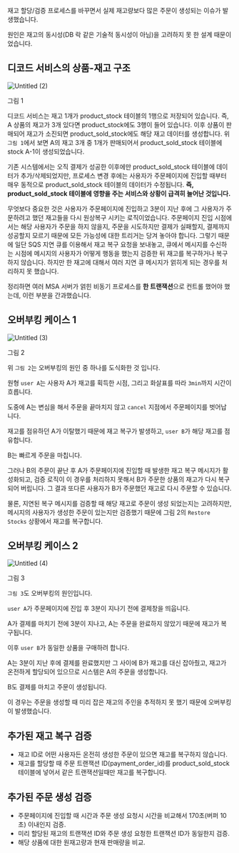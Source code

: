 재고 할당/검증 프로세스를 바꾸면서 실제 재고량보다 많은 주문이 생성되는 이슈가 발생했습니다.

원인은 재고의 동시성(DB 락 같은 기술적 동시성이 아님)을 고려하지 못 한 설계 때문이었습니다.

## 디코드 서비스의 상품-재고 구조

![Untitled (2)](https://user-images.githubusercontent.com/3108214/137777530-9c44e76a-a778-447a-a3ef-eca491e3d6a3.png)

그림 1

디코드 서비스는 재고 1개가 product_stock 테이블의 1행으로 저장되어 있습니다. 즉, A 상품의 재고가 3개 있다면 product_stock에도 3행이 들어 있습니다. 이후 상품이 판매되어 재고가 소진되면 product_sold_stock에도 해당 재고 데이터를 생성합니다. 위 `그림 1`에서 보면 A의 재고 3개 중 1개가 판매되어서 product_sold_stock 테이블에 stock A-1이 생성되었습니다.

기존 시스템에서는 오직 결제가 성공한 이후에만 product_sold_stock 테이블에 데이터가 추가/삭제되었지만, 프로세스 변경 후에는 사용자가 주문페이지에 진입할 때부터 매우 동적으로 product_sold_stock 테이블의 데이터가 수정됩니다. **즉, product_sold_stock 테이블에 영향을 주는 서비스와 상황이 급격히 늘어난 것입니다.**

무엇보다 중요한 것은 사용자가 주문페이지에 진입하고 3분이 지난 후에 그 사용자가 주문하려고 했던 재고들을 다시 원상복구 시키는 로직이었습니다. 주문페이지 진입 시점에서는 해당 사용자가 주문을 하지 않을지, 주문을 시도하지만 결제가 실패할지, 결제까지 성공할지 모르기 때문에 모든 가능성에 대한 트리거는 당겨 놓아야 합니다. 그렇기 때문에 일단 SQS 지연 큐를 이용해서 재고 복구 요청을 보내놓고, 큐에서 메시지를 수신하는 시점에 메시지의 사용자가 어떻게 행동을 했는지 검증한 뒤 재고를 복구하거나 복구하지 않습니다. 하지만 한 재고에 대해서 여러 지연 큐 메시지가 얽히게 되는 경우를 처리하지 못 했습니다.

정리하면 여러 MSA 서버가 얽힌 비동기 프로세스를 **한 트랜잭션**으로 컨트롤 했어야 했는데, 이런 부분을 간과했습니다.

## 오버부킹 케이스 1

![Untitled (3)](https://user-images.githubusercontent.com/3108214/137777562-1ecef93b-cf21-42f2-8403-5027acb09ee7.png)


그림 2

위 `그림 2`는 오버부킹의 원인 중 하나를 도식화한 것 입니다.

원형 `user A`는 사용자 A가 재고를 획득한 시점, 그리고 화살표를 따라 `3min`까지 시간이 흐릅니다.

도중에 A는 변심을 해서 주문을 끝마치지 않고 `cancel` 지점에서 주문페이지를 벗어납니다.

재고를 점유하던 A가 이탈했기 때문에 재고 복구가 발생하고, `user B`가 해당 재고를 점유합니다.

B는 빠르게 주문을 마칩니다.

그러나 B의 주문이 끝난 후 A가 주문페이지에 진입할 때 발생한 재고 복구 메시지가 활성화되고, 검증 로직이 이 경우를 처리하지 못해서 B가 주문한 상품의 재고가 다시 복구되어 버립니다. 그 결과 또다른 사용자가 B가 주문했던 재고로 다시 주문할 수 있습니다.

물론, 지연된 복구 메시지를 검증할 때 해당 재고로 주문이 생성 되었는지는 고려하지만, 메시지의 사용자가 생성한 주문이 있는지만 검증했기 때문에 그림 2의 `Restore Stocks` 상황에서 재고를 복구합니다.

## 오버부킹 케이스 2

![Untitled (4)](https://user-images.githubusercontent.com/3108214/137777610-f35fc58c-5f2f-4e67-a6f8-be4211d93e04.png)


그림 3

`그림 3`도 오버부킹의 원인입니다.

`user A`가 주문페이지에 진입 후 3분이 지나기 전에 결제창을 띄웁니다.

A가 결제를 마치기 전에 3분이 지나고, A는 주문을 완료하지 않았기 때문에 재고가 복구됩니다.

이후 `user B`가 동일한 상품을 구매하려 합니다.

A는 3분이 지난 후에 결제를 완료했지만 그 사이에 B가 재고를 대신 잡아줬고, 재고가 온전하게 할당되어 있으므로 시스템은 A의 주문을 생성합니다.

B도 결제를 마치고 주문이 생성됩니다.

이 경우는 주문을 생성할 때 미리 잡은 재고의 주인을 추적하지 못 했기 때문에 오버부킹이 발생했습니다.

## 추가된 재고 복구 검증

- 재고 ID로 어떤 사용자든 온전히 생성한 주문이 있으면 재고를 복구하지 않습니다.
- 재고를 할당할 때 주문 트랜잭션 ID(payment_order_id)를 product_sold_stock 테이블에 넣어서 같은 트랜잭션일때만 재고를 복구합니다.

## 추가된 주문 생성 검증

- 주문페이지에 진입할 때 시간과 주문 생성 요청시 시간을 비교해서 170초(버퍼 10초) 이내인지 검증.
- 미리 할당된 재고의 트랜잭션 ID와 주문 생성 요청한 트랜잭션 ID가 동일한지 검증.
- 해당 상품에 대한 원재고량과 현재 판매량을 비교.
